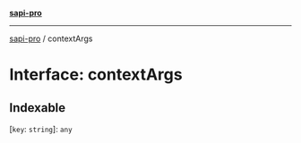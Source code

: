 [**sapi-pro**](../README.md)

***

[sapi-pro](../globals.md) / contextArgs

# Interface: contextArgs

## Indexable

\[`key`: `string`\]: `any`
